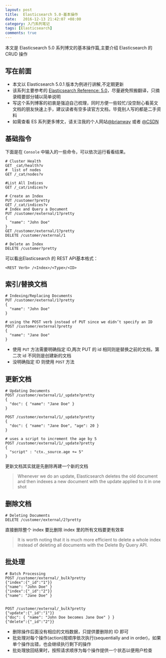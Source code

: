 ```yaml
---
layout: post
title:  Elasticsearch 5.0-基本操作
date:   2016-12-13 21:42:07 +08:00
category: 入门系列笔记
tags: [Elasticsearch]
comments: true
---
```


本文是 Elasticsearch 5.0 系列博文的基本操作篇,主要介绍 Elasticsearch 的 CRUD 操作

<!-- more -->

## 写在前面

- 本文以 Elasticsearch 5.0.1 版本为例进行讲解,不定期更新
- 该系列主要参考的 [Elasticsearch Reference: 5.0](https://www.elastic.co/guide/en/elasticsearch/reference/5.0/index.html)，尽量避免照搬翻译，只摘录精要部分辅以简单说明
- 写这个系列博客的初衷是强迫自己梳理，同时方便一些较忙/没空耐心看英文文档的朋友快速上手，建议读者有空多读官方文档，毕竟别人写的都是二手资料
- 如需查看 ES 系列更多博文，请关注我的个人网站[@brianway](http://brianway.github.io/) 或者  [@CSDN](http://blog.csdn.net/h3243212/)


## 基础指令

下面是在 `Console` 中输入的一些命令，可以依次运行看看结果。

```
# Cluster Health
GET _cat/health?v
#  list of nodes
GET /_cat/nodes?v

#List All Indices
GET /_cat/indices?v

# Create an Index
PUT /customer?pretty
GET /_cat/indices?v
# Index and Query a Document
PUT /customer/external/1?pretty
{
  "name": "John Doe"
}
GET /customer/external/1?pretty
DELETE /customer/external/1

# Delete an Index
DELETE /customer?pretty
```

可以看出Elasticsearch 的 REST API基本格式：

`<REST Verb> /<Index>/<Type>/<ID>`



## 索引/替换文档

```
# Indexing/Replacing Documents
PUT /customer/external/1?pretty
{
  "name": "John Doe"
}

# using the POST verb instead of PUT since we didn’t specify an ID
POST /customer/external?pretty
{
  "name": "Jane Doe"
}
```

- 使用 `PUT` 方法需要明确指定 ID,两次 PUT 的 id 相同则是替换之前的文档，第二次 id 不同则是创建新的文档
- 没明确指定 ID 则使用 `POST` 方法

## 更新文档

```
# Updating Documents
POST /customer/external/1/_update?pretty
{
  "doc": { "name": "Jane Doe" }
}

POST /customer/external/1/_update?pretty
{
  "doc": { "name": "Jane Doe", "age": 20 }
}

# uses a script to increment the age by 5
POST /customer/external/1/_update?pretty
{
  "script" : "ctx._source.age += 5"
}
```

更新文档其实就是先删除再建一个新的文档

> Whenever we do an update, Elasticsearch deletes the old document and then indexes a new document with the update applied to it in one shot


## 删除文档

```
# Deleting Documents
DELETE /customer/external/2?pretty
```

直接删除整个 index 要比删除 index 里的所有文档要更有效率

> It is worth noting that it is much more efficient to delete a whole index instead of deleting all documents with the Delete By Query API.


## 批处理

```
# Batch Processing
POST /customer/external/_bulk?pretty
{"index":{"_id":"1"}}
{"name": "John Doe" }
{"index":{"_id":"2"}}
{"name": "Jane Doe" }


POST /customer/external/_bulk?pretty
{"update":{"_id":"1"}}
{"doc": { "name": "John Doe becomes Jane Doe" } }
{"delete":{"_id":"2"}}
```

- 删除操作后面没有相应的文档数据，只提供要删除的 ID 即可
- 批处理对每个操作(action)按顺序依次执行(sequentially and in order)，如果单个操作出错，也会继续执行剩下的操作
- 批处理放回结果时，按照请求顺序为每个操作提供一个状态以便用户检查
